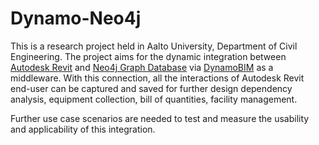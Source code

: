 # Dynamo-Neo4j
This is a research project held in Aalto University, Department of Civil Engineering.
The project aims for the dynamic integration between [Autodesk Revit](http://www.autodesk.com/products/revit-family/overview) and [Neo4j Graph Database](https://neo4j.com/) via [DynamoBIM](http://dynamobim.org/) as a middleware. With this connection, all the interactions of Autodesk Revit end-user can be captured and saved for further design dependency analysis, equipment collection, bill of quantities, facility management.

Further use case scenarios are needed to test and measure the usability and applicability of this integration.
